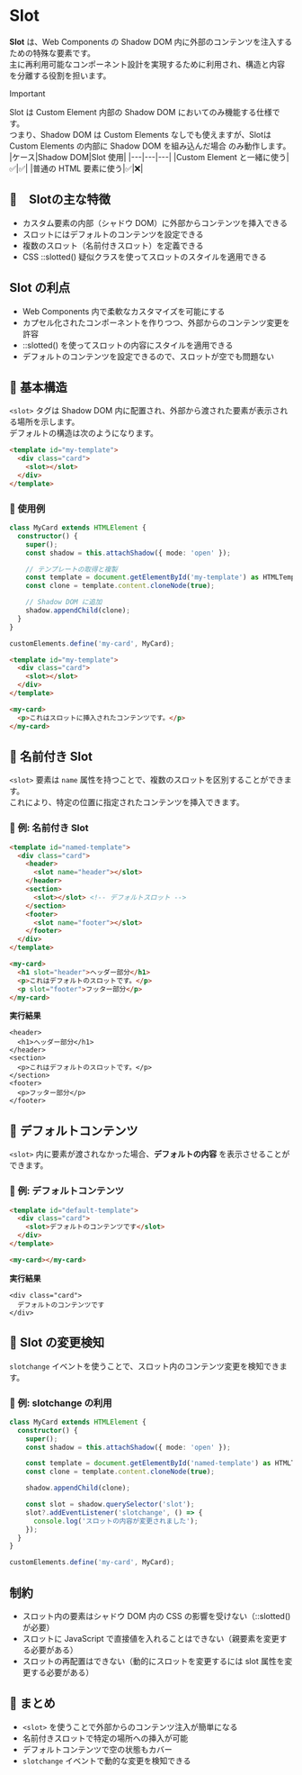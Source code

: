 # Slot

**Slot** は、Web Components の Shadow DOM 内に外部のコンテンツを注入するための特殊な要素です。  
主に再利用可能なコンポーネント設計を実現するために利用され、構造と内容を分離する役割を担います。

> [!IMPORTANT]
> Slot は Custom Element 内部の Shadow DOM においてのみ機能する仕様です。  
> つまり、Shadow DOM は Custom Elements なしでも使えますが、Slotは Custom Elements の内部に Shadow DOM を組み込んだ場合 のみ動作します。
> |ケース|Shadow DOM|Slot 使用|
> |---|---|---|
> |Custom Element と一緒に使う|✅|✅|
> |普通の HTML 要素に使う|✅|❌|

## 🔹　Slotの主な特徴

- カスタム要素の内部（シャドウ DOM）に外部からコンテンツを挿入できる
- スロットにはデフォルトのコンテンツを設定できる
- 複数のスロット（名前付きスロット）を定義できる
- CSS ::slotted() 疑似クラスを使ってスロットのスタイルを適用できる

## Slot の利点

- Web Components 内で柔軟なカスタマイズを可能にする
- カプセル化されたコンポーネントを作りつつ、外部からのコンテンツ変更を許容
- ::slotted() を使ってスロットの内容にスタイルを適用できる
- デフォルトのコンテンツを設定できるので、スロットが空でも問題ない

## 🔹 基本構造
`<slot>` タグは Shadow DOM 内に配置され、外部から渡された要素が表示される場所を示します。  
デフォルトの構造は次のようになります。

```html
<template id="my-template">
  <div class="card">
    <slot></slot>
  </div>
</template>
```

### 📌 使用例
```ts
class MyCard extends HTMLElement {
  constructor() {
    super();
    const shadow = this.attachShadow({ mode: 'open' });

    // テンプレートの取得と複製
    const template = document.getElementById('my-template') as HTMLTemplateElement;
    const clone = template.content.cloneNode(true);

    // Shadow DOM に追加
    shadow.appendChild(clone);
  }
}

customElements.define('my-card', MyCard);
```

```html
<template id="my-template">
  <div class="card">
    <slot></slot>
  </div>
</template>

<my-card>
  <p>これはスロットに挿入されたコンテンツです。</p>
</my-card>
```

## 🔹 **名前付き Slot**
`<slot>` 要素は `name` 属性を持つことで、複数のスロットを区別することができます。  
これにより、特定の位置に指定されたコンテンツを挿入できます。

### 📌 **例: 名前付き Slot**
```html
<template id="named-template">
  <div class="card">
    <header>
      <slot name="header"></slot>
    </header>
    <section>
      <slot></slot> <!-- デフォルトスロット -->
    </section>
    <footer>
      <slot name="footer"></slot>
    </footer>
  </div>
</template>

<my-card>
  <h1 slot="header">ヘッダー部分</h1>
  <p>これはデフォルトのスロットです。</p>
  <p slot="footer">フッター部分</p>
</my-card>
```

**実行結果**
```
<header>
  <h1>ヘッダー部分</h1>
</header>
<section>
  <p>これはデフォルトのスロットです。</p>
</section>
<footer>
  <p>フッター部分</p>
</footer>
```

## 🔹 **デフォルトコンテンツ**
`<slot>` 内に要素が渡されなかった場合、**デフォルトの内容** を表示させることができます。

### 📌 **例: デフォルトコンテンツ**
```html
<template id="default-template">
  <div class="card">
    <slot>デフォルトのコンテンツです</slot>
  </div>
</template>

<my-card></my-card>
```

**実行結果**
```
<div class="card">
  デフォルトのコンテンツです
</div>
```

## 🔹 **Slot の変更検知**
`slotchange` イベントを使うことで、スロット内のコンテンツ変更を検知できます。

### 📌 **例: slotchange の利用**
```ts
class MyCard extends HTMLElement {
  constructor() {
    super();
    const shadow = this.attachShadow({ mode: 'open' });

    const template = document.getElementById('named-template') as HTMLTemplateElement;
    const clone = template.content.cloneNode(true);

    shadow.appendChild(clone);

    const slot = shadow.querySelector('slot');
    slot?.addEventListener('slotchange', () => {
      console.log('スロットの内容が変更されました');
    });
  }
}

customElements.define('my-card', MyCard);
```

## 制約

- スロット内の要素はシャドウ DOM 内の CSS の影響を受けない（::slotted() が必要）
- スロットに JavaScript で直接値を入れることはできない（親要素を変更する必要がある）
- スロットの再配置はできない（動的にスロットを変更するには slot 属性を変更する必要がある）

## 🔹 **まとめ**
- `<slot>` を使うことで外部からのコンテンツ注入が簡単になる
- 名前付きスロットで特定の場所への挿入が可能
- デフォルトコンテンツで空の状態もカバー
- `slotchange` イベントで動的な変更を検知できる

